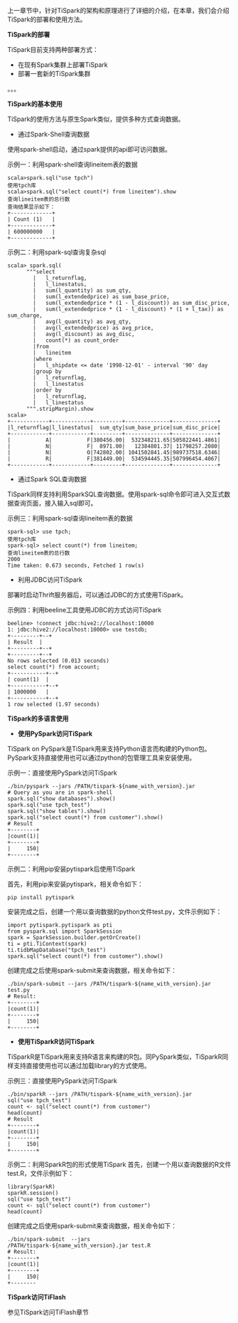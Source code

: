 上一章节中，针对TiSpark的架构和原理进行了详细的介绍，在本章，我们会介绍TiSpark的部署和使用方法。

**TiSpark的部署**

TiSpark目前支持两种部署方式：

* 在现有Spark集群上部署TiSpark
* 部署一套新的TiSpark集群

。。。


**TiSpark的基本使用**

TiSpark的使用方法与原生Spark类似，提供多种方式查询数据。

* 通过Spark-Shell查询数据

使用spark-shell启动，通过spark提供的api即可访问数据。

示例一：利用spark-shell查询lineitem表的数据

```
scala>spark.sql("use tpch")
使用tpch库
scala>spark.sql("select count(*) from lineitem").show
查询lineitem表的总行数
查询结果显示如下：
+-------------+
| Count (1)   |
+-------------+
| 600000000   |
+-------------+
```
示例二：利用spark-sql查询复杂sql
```
scala> spark.sql(
      """select
        |   l_returnflag,
        |   l_linestatus,
        |   sum(l_quantity) as sum_qty,
        |   sum(l_extendedprice) as sum_base_price,
        |   sum(l_extendedprice * (1 - l_discount)) as sum_disc_price,
        |   sum(l_extendedprice * (1 - l_discount) * (1 + l_tax)) as sum_charge,
        |   avg(l_quantity) as avg_qty,
        |   avg(l_extendedprice) as avg_price,
        |   avg(l_discount) as avg_disc,
        |   count(*) as count_order
        |from
        |   lineitem
        |where
        |   l_shipdate <= date '1998-12-01' - interval '90' day
        |group by
        |   l_returnflag,
        |   l_linestatus
        |order by
        |   l_returnflag,
        |   l_linestatus
      """.stripMargin).show
scala> 
+------------+------------+---------+--------------+--------------+
|l_returnflag|l_linestatus|  sum_qty|sum_base_price|sum_disc_price|
+------------+------------+---------+--------------+--------------+
|           A|           F|380456.00|  532348211.65|505822441.4861|
|           N|           F|  8971.00|   12384801.37| 11798257.2080|
|           N|           O|742802.00| 1041502841.45|989737518.6346|
|           R|           F|381449.00|  534594445.35|507996454.4067|
+------------+------------+---------+--------------+--------------+
```
* 通过Spark SQL查询数据

TiSpark同样支持利用SparkSQL查询数据。使用spark-sql命令即可进入交互式数据查询页面，接入输入sql即可。

示例三：利用spark-sql查询lineitem表的数据

```
spark-sql> use tpch;
使用tpch库
spark-sql> select count(*) from lineitem;
查询lineitem表的总行数
2000
Time taken: 0.673 seconds, Fetched 1 row(s)
```
* 利用JDBC访问TiSpark

部署时启动Thrift服务器后，可以通过JDBC的方式使用TiSpark。

示例四：利用beeline工具使用JDBC的方式访问TiSpark

```
beeline> !connect jdbc:hive2://localhost:10000
1: jdbc:hive2://localhost:10000> use testdb;
+---------+--+
| Result  |
+---------+--+
+---------+--+
No rows selected (0.013 seconds)
select count(*) from account;
+-----------+--+
| count(1)  |
+-----------+--+
| 1000000   |
+-----------+--+
1 row selected (1.97 seconds)
```
**TiSpark的多语言使用**

* **使用PySpark访问TiSpark**

TiSpark on PySpark是TiSpark用来支持Python语言而构建的Python包。PySpark支持直接使用也可以通过python的包管理工具来安装使用。

示例一：直接使用PySpark访问TiSpark

```
./bin/pyspark --jars /PATH/tispark-${name_with_version}.jar
# Query as you are in spark-shell
spark.sql("show databases").show()
spark.sql("use tpch_test")
spark.sql("show tables").show()
spark.sql("select count(*) from customer").show()
# Result
+--------+
|count(1)|
+--------+
|     150|
+--------+
```
示例二：利用pip安装pytispark后使用TiSpark

首先，利用pip来安装pytispark，相关命令如下：

```
pip install pytispark
```
安装完成之后，创建一个用以查询数据的python文件test.py，文件示例如下：
```
import pytispark.pytispark as pti
from pyspark.sql import SparkSession
spark = SparkSession.builder.getOrCreate()
ti = pti.TiContext(spark)
ti.tidbMapDatabase("tpch_test")
spark.sql("select count(*) from customer").show()
```
创建完成之后使用spark-submit来查询数据，相关命令如下：
```
./bin/spark-submit --jars /PATH/tispark-${name_with_version}.jar test.py
# Result:
+--------+
|count(1)|
+--------+
|     150|
+--------+
```
* **使用TiSparkR访问TiSpark**

TiSparkR是TiSpark用来支持R语言来构建的R包。同PySpark类似，TiSparkR同样支持直接使用也可以通过加载library的方式使用。

示例三：直接使用PySpark访问TiSpark

```
./bin/sparkR --jars /PATH/tispark-${name_with_version}.jar
sql("use tpch_test")
count <- sql("select count(*) from customer")
head(count)
# Result
+--------+
|count(1)|
+--------+
|     150|
+--------+
```
示例二：利用SparkR包的形式使用TiSpark
首先，创建一个用以查询数据的R文件test.R，文件示例如下：

```
library(SparkR)
sparkR.session()
sql("use tpch_test")
count <- sql("select count(*) from customer")
head(count)
```
创建完成之后使用spark-submit来查询数据，相关命令如下：
```
./bin/spark-submit  --jars /PATH/tispark-${name_with_version}.jar test.R
# Result:
+--------+
|count(1)|
+--------+
|     150|
+--------
```
**TiSpark访问TiFlash**

参见TiSpark访问TiFlash章节

